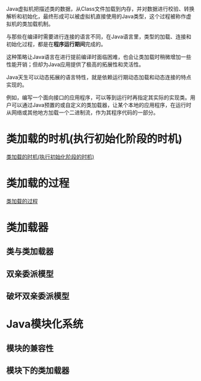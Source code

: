 Java虚拟机把描述类的数据，从Class文件加载到内存，并对数据进行校验、转换解析和初始化，最终形成可以被虚拟机直接使用的Java类型，这个过程被称作虚拟机的类加载机制。

与那些在编译时需要进行连接的语言不同，在Java语言里，类型的加载、连接和初始化过程，都是在**程序运行期间**完成的。

这种策略让Java语言在进行提前编译时面临困难，也会让类加载时稍微增加一些性能开销；但却为Java应用提供了极高的拓展性和灵活性。

Java天生可以动态拓展的语言特性，就是依赖运行期动态加载和动态连接的特点实现的。

例如，编写一个面向接口的应用程序，可以等到运行时再指定其实际的实现类。用户可以通过Java预置的或自定义的类加载器，让某个本地的应用程序，在运行时从网络或其他地方加载一个二进制流，作为其程序代码的一部分。

# 类加载的时机(执行初始化阶段的时机)

[类加载的时机(执行初始化阶段的时机)](类加载的时机(执行初始化阶段的时机)\类加载的时机(执行初始化阶段的时机).md)



# 类加载的过程

[类加载的过程](类加载的过程\类加载的过程.md)



# 类加载器

## 类与类加载器

## 双亲委派模型

## 破坏双亲委派模型

# Java模块化系统

## 模块的兼容性

## 模块下的类加载器

